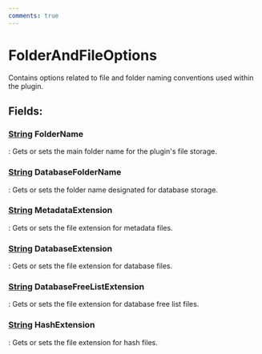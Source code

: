 ```yaml
---
comments: true
---
```

# FolderAndFileOptions

Contains options related to file and folder naming conventions used within the plugin. 

## **Fields**:
### **[String](https://learn.microsoft.com/en-us/dotnet/api/System.String) FolderName**
: Gets or sets the main folder name for the plugin's file storage. 
### **[String](https://learn.microsoft.com/en-us/dotnet/api/System.String) DatabaseFolderName**
: Gets or sets the folder name designated for database storage. 
### **[String](https://learn.microsoft.com/en-us/dotnet/api/System.String) MetadataExtension**
: Gets or sets the file extension for metadata files. 
### **[String](https://learn.microsoft.com/en-us/dotnet/api/System.String) DatabaseExtension**
: Gets or sets the file extension for database files. 
### **[String](https://learn.microsoft.com/en-us/dotnet/api/System.String) DatabaseFreeListExtension**
: Gets or sets the file extension for database free list files. 
### **[String](https://learn.microsoft.com/en-us/dotnet/api/System.String) HashExtension**
: Gets or sets the file extension for hash files. 